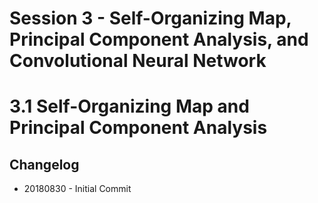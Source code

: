 # Session 3 - Self-Organizing Map, Principal Component Analysis, and Convolutional Neural Network
# 3.1 Self-Organizing Map and Principal Component Analysis

## Changelog
* 20180830 - Initial Commit
